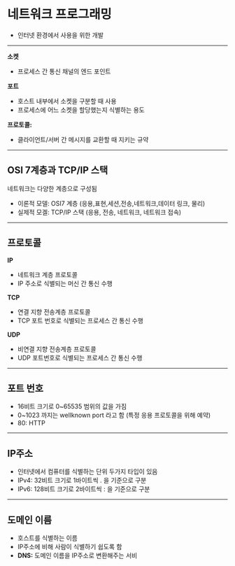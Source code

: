 # 네트워크 프로그래밍
- 인터넷 환경에서 사용을 위한 개발
----
**소켓** 
- 프로세스 간 통신 채널의 엔드 포인트

**포트**
- 호스트 내부에서 소켓을 구분할 때 사용
- 프로세스에 어느 소켓을 할당했는지 식별하는 용도

**프로토콜:** 
- 클라이언트/서버 간 메시지를 교환할 때 지키는 규약
----
## OSI 7계층과 TCP/IP 스택
네트워크는 다양한 계층으로 구성됨   
- 이론적 모델: OSI7 계층 (응용,표현,세션,전송,네트워크,데이터 링크, 물리)
- 실제적 모겔: TCP/IP 스택 (응용, 전송, 네트워크, 네트워크 접속)
----
## 프로토콜
**IP**
- 네트워크 계층 프로토콜
- IP 주소로 식별되는 머신 간 통신 수행

**TCP**
- 연결 지향 전송계층 프로토콜
- TCP 포트 번호로 식별되는 프로세스 간 통신 수행

**UDP**
- 비연결 지향 전송계층 프로토콜
- UDP 포트번호로 식별되는 프로세스 간 통신 수행
----
## 포트 번호
- 16비트 크기로 0~65535 범위의 값을 가짐
- 0~1023 까지는 wellknown port 라고 함 (특정 응용 프로토콜을 위해 예약)
- 80: HTTP
----
## IP주소
- 인터넷에서 컴퓨터를 식별하는 단위 두가지 타입이 있음
- IPv4: 32비트 크기로 1바이트씩 . 을 기준으로 구분
- IPv6: 128비트 크기로 2바이트씩 : 을 기준으로 구분
----
## 도메인 이름
- 호스트를 식별하는 이름
- IP주소에 비해 사람이 식별하기 쉽도록 함
- **DNS:** 도메인 이름을 IP주소로 변환해주는 서비